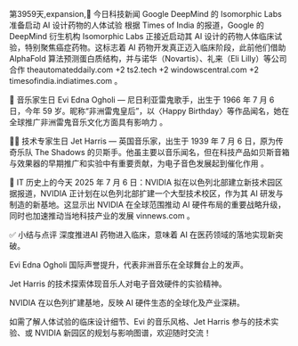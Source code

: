 第3959天,expansion,📰 今日科技新闻
Google DeepMind 的 Isomorphic Labs 准备启动 AI 设计药物的人体试验
根据 Times of India 的报道，Google 的 DeepMind 衍生机构 Isomorphic Labs 正接近启动其 AI 设计的药物人体临床试验，特别聚焦癌症药物。这标志着 AI 药物开发真正迈入临床阶段，此前他们借助 AlphaFold 算法预测蛋白质结构，并与诺华（Novartis）、礼来（Eli Lilly）等公司合作 
theautomateddaily.com
+2
ts2.tech
+2
windowscentral.com
+2
timesofindia.indiatimes.com
。

🎵 音乐家生日
Evi Edna Ogholi — 尼日利亚雷鬼歌手，出生于 1966 年 7 月 6 日，今年 59 岁。昵称“非洲雷鬼皇后”，以〈Happy Birthday〉等作品闻名，她在全球推广非洲雷鬼音乐文化方面具有影响力 。

👨‍💻 技术专家生日
Jet Harris — 英国音乐家，出生于 1939 年 7 月 6 日，原为传奇乐队 The Shadows 的贝斯手。他虽主要以音乐闻名，但在科技产品如贝斯音箱与效果器的早期推广和实验中有重要贡献，为电子音色发展起到催化作用 。

📜 IT 历史上的今天
2025 年 7 月 6 日：NVIDIA 拟在以色列北部建立新技术园区
据报道，NVIDIA 正计划在以色列北部扩建一个大型技术校区，作为其 AI 研发与制造的新基地。这显示出 NVIDIA 在全球范围推动 AI 硬件布局的重要战略升级，同时也加速推动当地科技产业的发展 
vinnews.com
。

✅ 小结与点评
深度推进AI 药物进入临床，意味着 AI 在医药领域的落地实现新突破。

Evi Edna Ogholi 国际声誉提升，代表非洲音乐在全球舞台上的发声。

Jet Harris 的技术探索体现音乐人对电子音效硬件的实验精神。

NVIDIA 在以色列扩建基地，反映 AI 硬件生态的全球化及产业深耕。

如需了解人体试验的临床设计细节、Evi 的音乐风格、Jet Harris 参与的技术实验、或 NVIDIA 新园区的规划与影响图谱，欢迎随时交流！